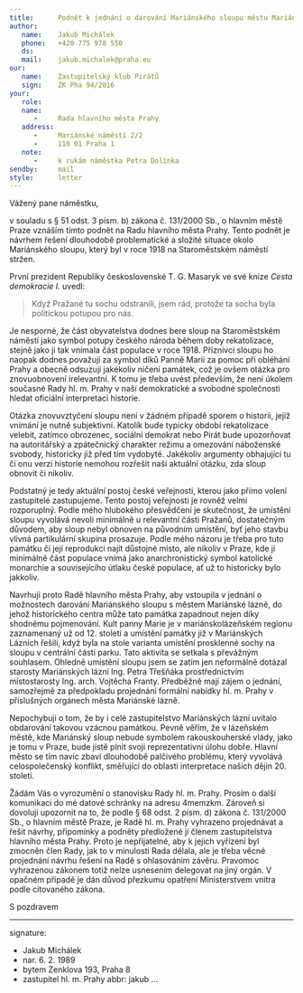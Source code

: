 ```yaml
---
title:      Podnět k jednání o darování Mariánského sloupu městu Mariánské lázně
author:
   name:    Jakub Michálek
   phone:   +420 775 978 550
   ds:      
   mail:    jakub.michalek@praha.eu
our:
   name:    Zastupitelský klub Pirátů
   sign:    ZK Pha 94/2016
your:
   role:    
   name:    
      -     Rada hlavního města Prahy
   address:
      -     Mariánské náměstí 2/2
      -     110 01 Praha 1
   note: 
      -     k rukám náměstka Petra Dolínka
sendby:     mail
style:      letter
---
```


Vážený pane náměstku,

v souladu s § 51 odst. 3 písm. b) zákona č. 131/2000 Sb., o hlavním městě Praze vznáším tímto podnět na Radu hlavního města Prahy. Tento podnět je návrhem řešení dlouhodobě problematické a složité situace okolo Mariánského sloupu, který byl v roce 1918 na Staroměstském náměstí stržen. 

První prezident Republiky československé T. G. Masaryk ve své knize *Cesta demokracie I.* uvedl:

> Když Pražané tu sochu odstranili, jsem rád, protože ta socha byla politickou potupou pro nás.

Je nesporné, že část obyvatelstva dodnes bere sloup na Staroměstském náměstí jako symbol potupy českého národa během doby rekatolizace, stejně jako ji tak vnímala část populace v roce 1918. Příznivci sloupu ho naopak dodnes považují za symbol díků Panně Marii za pomoc při obléhání Prahy a obecně odsuzují jakékoliv ničení památek, což je ovšem otázka pro znovuobnovení irelevantní. K tomu je třeba uvést především, že není úkolem současné Rady hl. m. Prahy v naší demokratické a svobodné společnosti hledat oficiální interpretaci historie. 

Otázka znovuvztyčení sloupu není v žádném případě sporem o historii, jejíž vnímání je nutně subjektivní. Katolík bude typicky období rekatolizace velebit, zatímco obrozenec, sociální demokrat nebo Pirát bude upozorňovat na autoritářský a zpátečnický charakter režimu a omezování náboženské svobody, historicky již před tím vydobyté. Jakékoliv argumenty obhajující tu či onu verzi historie nemohou rozřešit naši aktuální otázku, zda sloup obnovit či nikoliv.

Podstatný je tedy aktuální postoj české veřejnosti, kterou jako přímo volení zastupitelé zastupujeme. Tento postoj veřejnosti je rovněž velmi rozporuplný. Podle mého hlubokého přesvědčení je skutečnost, že umístění sloupu vyvolává nevoli minimálně u relevantní části Pražanů, dostatečným důvodem, aby sloup nebyl obnoven na původním umístění, byť jeho stavbu vlivná partikulární skupina prosazuje. Podle mého názoru je třeba pro tuto památku či její reprodukci najít důstojné místo, ale nikoliv v Praze, kde ji minimálně část populace vnímá jako anarchronistický symbol katolické monarchie a souvisejícího útlaku české populace, ať už to historicky bylo jakkoliv.

Navrhuji proto Radě hlavního města Prahy, aby vstoupila v jednání o možnostech darování Mariánského sloupu s městem Mariánské lázně, do jehož historického centra může tato památka zapadnout nejen díky shodnému pojmenování. Kult panny Marie je v mariánskolázeňském regionu zaznamenaný už od 12. století a umístění památky již v Mariánských Lázních řešili, když byla na stole varianta umístění prosklenné sochy na sloupu v centrální části parku. Tato aktivita se setkala s převážným souhlasem. Ohledně umístění sloupu jsem se zatím jen neformálně dotázal starosty Mariánských lázní Ing. Petra Třešňáka prostřednictvím místostarosty Ing. arch. Vojtěcha Franty. Předběžně mají zájem o jednání, samozřejmě za předpokladu projednání formální nabídky hl. m. Prahy v příslušných orgánech města Mariánské lázně.

Nepochybuji o tom, že by i celé zastupitelstvo Mariánských lázní uvítalo obdarování takovou vzácnou památkou. Pevně věřím, že v lázeňském městě, kde Mariánský sloup nebude symbolem rakouskouherské vlády, jako je tomu v Praze, bude jistě plnit svoji reprezentativní úlohu dobře. Hlavní město se tím navíc zbaví dlouhodobě palčivého problému, který vyvolává celospolečenský konflikt, směřující do oblasti interpretace našich dějin 20. století.

Žádám Vás o vyrozumění o stanovisku Rady hl. m. Prahy. Prosím o další komunikaci do mé datové schránky na adresu 4memzkm. Zároveň si dovoluji upozornit na to, že podle § 68 odst. 2 písm. d) zákona č. 131/2000 Sb., o hlavním městě Praze, je Radě hl. m. Prahy vyhrazeno projednávat a řešit návrhy, připomínky a podněty předložené jí členem zastupitelstva hlavního města Prahy. Proto je nepřijatelné, aby k jejich vyřízení byl zmocněn člen Rady, jak to v minulosti Rada dělala, ale je třeba věcné projednání návrhu řešení na Radě s ohlasováním závěru. Pravomoc vyhrazenou zákonem totiž nelze usnesením delegovat na jiný orgán. V opačném případě je dán důvod přezkumu opatření Ministerstvem vnitra podle citovaného zákona.

S pozdravem

---
signature: 
  - Jakub Michálek
  - nar. 6. 2. 1989
  - bytem Zenklova 193, Praha 8
  - zastupitel hl. m. Prahy
abbr:       jakub
...

